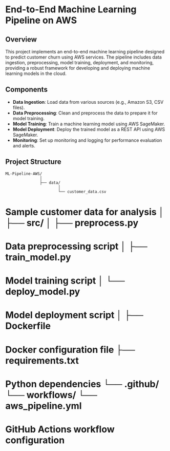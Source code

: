 # End-to-End Machine Learning Pipeline on AWS

## Overview
This project implements an end-to-end machine learning pipeline designed to predict customer churn using AWS services. The pipeline includes data ingestion, preprocessing, model training, deployment, and monitoring, providing a robust framework for developing and deploying machine learning models in the cloud.

## Components
- **Data Ingestion**: Load data from various sources (e.g., Amazon S3, CSV files).
- **Data Preprocessing**: Clean and preprocess the data to prepare it for model training.
- **Model Training**: Train a machine learning model using AWS SageMaker.
- **Model Deployment**: Deploy the trained model as a REST API using AWS SageMaker.
- **Monitoring**: Set up monitoring and logging for performance evaluation and alerts.

## Project Structure
    ML-Pipeline-AWS/ 
                   │ 
                   ├── data/
                           │ 
                           └── customer_data.csv 
 # Sample customer data for analysis │ ├── src/ │ ├── preprocess.py
 # Data preprocessing script │ ├── train_model.py 
 # Model training script │ └── deploy_model.py 
 # Model deployment script │ ├── Dockerfile
 # Docker configuration file ├── requirements.txt 
 # Python dependencies └── .github/ └── workflows/ └── aws_pipeline.yml 
 # GitHub Actions workflow configuration
